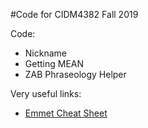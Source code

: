 #Code for CIDM4382 Fall 2019

Code:
* Nickname
* Getting MEAN
* ZAB Phraseology Helper

Very useful links:
* [Emmet Cheat Sheet](https://docs.emmet.io/cheat-sheet/)